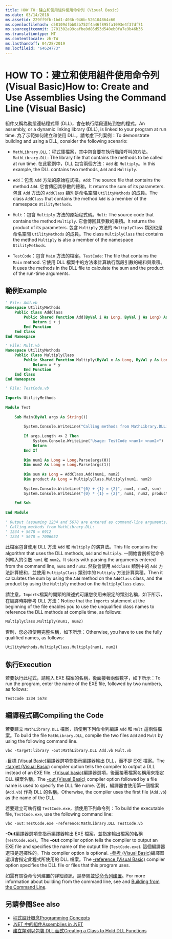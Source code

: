 ```yaml
---
title: HOW TO：建立和使用組件使用命令列 (Visual Basic)
ms.date: 03/14/2018
ms.assetid: 229ff9fb-1bd1-403b-946b-526104864c60
ms.openlocfilehash: d58109dfbb03b752f4a46f895fa1093e4f37df71
ms.sourcegitcommit: 2701302a99cafbe0d86d53d540eb0fa7e9b46b36
ms.translationtype: MT
ms.contentlocale: zh-TW
ms.lasthandoff: 04/28/2019
ms.locfileid: "64624773"
---
```

# <a name="how-to-create-and-use-assemblies-using-the-command-line-visual-basic"></a><span data-ttu-id="a6b5d-102">HOW TO：建立和使用組件使用命令列 (Visual Basic)</span><span class="sxs-lookup"><span data-stu-id="a6b5d-102">How to: Create and Use Assemblies Using the Command Line (Visual Basic)</span></span>
<span data-ttu-id="a6b5d-103">組件又稱為動態連結程式庫 (DLL)，會在執行階段連結到您的程式。</span><span class="sxs-lookup"><span data-stu-id="a6b5d-103">An assembly, or a dynamic linking library (DLL), is linked to your program at run time.</span></span> <span data-ttu-id="a6b5d-104">為了示範如何建立和使用 DLL，請考慮下列案例：</span><span class="sxs-lookup"><span data-stu-id="a6b5d-104">To demonstrate building and using a DLL, consider the following scenario:</span></span>  
  
- <span data-ttu-id="a6b5d-105">`MathLibrary.DLL`：程式庫檔案，其中包含要在執行階段呼叫的方法。</span><span class="sxs-lookup"><span data-stu-id="a6b5d-105">`MathLibrary.DLL`: The library file that contains the methods to be called at run time.</span></span> <span data-ttu-id="a6b5d-106">在此範例中，DLL 包含兩個方法︰`Add` 和 `Multiply`。</span><span class="sxs-lookup"><span data-stu-id="a6b5d-106">In this example, the DLL contains two methods, `Add` and `Multiply`.</span></span>  
  
- <span data-ttu-id="a6b5d-107">`Add`：包含 `Add` 方法的原始程式檔。</span><span class="sxs-lookup"><span data-stu-id="a6b5d-107">`Add`: The source file that contains the method `Add`.</span></span> <span data-ttu-id="a6b5d-108">它會傳回其參數的總和。</span><span class="sxs-lookup"><span data-stu-id="a6b5d-108">It returns the sum of its parameters.</span></span> <span data-ttu-id="a6b5d-109">包含 `Add` 方法的 `AddClass` 類別是命名空間 `UtilityMethods` 的成員。</span><span class="sxs-lookup"><span data-stu-id="a6b5d-109">The class `AddClass` that contains the method `Add` is a member of the namespace `UtilityMethods`.</span></span>  
  
- <span data-ttu-id="a6b5d-110">`Mult`：包含 `Multiply` 方法的原始程式碼。</span><span class="sxs-lookup"><span data-stu-id="a6b5d-110">`Mult`: The source code that contains the method `Multiply`.</span></span> <span data-ttu-id="a6b5d-111">它會傳回其參數的乘積。</span><span class="sxs-lookup"><span data-stu-id="a6b5d-111">It returns the product of its parameters.</span></span> <span data-ttu-id="a6b5d-112">包含 `Multiply` 方法的 `MultiplyClass` 類別也是命名空間 `UtilityMethods` 的成員。</span><span class="sxs-lookup"><span data-stu-id="a6b5d-112">The class `MultiplyClass` that contains the method `Multiply` is also a member of the namespace `UtilityMethods`.</span></span>  
  
- <span data-ttu-id="a6b5d-113">`TestCode`：包含 `Main` 方法的檔案。</span><span class="sxs-lookup"><span data-stu-id="a6b5d-113">`TestCode`: The file that contains the `Main` method.</span></span> <span data-ttu-id="a6b5d-114">它使用 DLL 檔案中的方法來計算執行階段引數的總和與乘積。</span><span class="sxs-lookup"><span data-stu-id="a6b5d-114">It uses the methods in the DLL file to calculate the sum and the product of the run-time arguments.</span></span>  
  
## <a name="example"></a><span data-ttu-id="a6b5d-115">範例</span><span class="sxs-lookup"><span data-stu-id="a6b5d-115">Example</span></span>  
  
```vb  
' File: Add.vb   
Namespace UtilityMethods  
    Public Class AddClass  
        Public Shared Function Add(ByVal i As Long, ByVal j As Long) As Long  
            Return i + j  
        End Function  
    End Class  
End Namespace  
```  
  
```vb  
' File: Mult.vb  
Namespace UtilityMethods  
    Public Class MultiplyClass  
        Public Shared Function Multiply(ByVal x As Long, ByVal y As Long) As Long  
            Return x * y  
        End Function  
    End Class  
End Namespace  
```  
  
```vb  
' File: TestCode.vb  
  
Imports UtilityMethods  
  
Module Test  
  
    Sub Main(ByVal args As String())  
  
        System.Console.WriteLine("Calling methods from MathLibrary.DLL:")  
  
        If args.Length <> 2 Then  
            System.Console.WriteLine("Usage: TestCode <num1> <num2>")  
            Return  
        End If  
  
        Dim num1 As Long = Long.Parse(args(0))  
        Dim num2 As Long = Long.Parse(args(1))  
  
        Dim sum As Long = AddClass.Add(num1, num2)  
        Dim product As Long = MultiplyClass.Multiply(num1, num2)  
  
        System.Console.WriteLine("{0} + {1} = {2}", num1, num2, sum)  
        System.Console.WriteLine("{0} * {1} = {2}", num1, num2, product)  
  
    End Sub  
  
End Module  
  
' Output (assuming 1234 and 5678 are entered as command-line arguments):  
' Calling methods from MathLibrary.DLL:  
' 1234 + 5678 = 6912  
' 1234 * 5678 = 7006652  
```  
  
 <span data-ttu-id="a6b5d-116">此檔案包含使用 DLL 方法 `Add` 和 `Multiply` 的演算法。</span><span class="sxs-lookup"><span data-stu-id="a6b5d-116">This file contains the algorithm that uses the DLL methods, `Add` and `Multiply`.</span></span> <span data-ttu-id="a6b5d-117">一開始會剖析從命令列輸入的引數 `num1` 和 `num2`。</span><span class="sxs-lookup"><span data-stu-id="a6b5d-117">It starts with parsing the arguments entered from the command line, `num1` and `num2`.</span></span> <span data-ttu-id="a6b5d-118">然後會使用 `AddClass` 類別中的 `Add` 方法計算總和，並使用 `MultiplyClass` 類別中的 `Multiply` 方法計算乘積。</span><span class="sxs-lookup"><span data-stu-id="a6b5d-118">Then it calculates the sum by using the `Add` method on the `AddClass` class, and the product by using the `Multiply` method on the `MultiplyClass` class.</span></span>  
  
 <span data-ttu-id="a6b5d-119">請注意，`Imports`檔案的開頭的陳述式可讓您使用未限定的類別名稱，如下所示，在編譯時期參考 DLL 方法：</span><span class="sxs-lookup"><span data-stu-id="a6b5d-119">Notice that the  `Imports` statement at the beginning of the file enables you to use the unqualified class names to reference the DLL methods at compile time, as follows:</span></span>  
  
```vb  
MultiplyClass.Multiply(num1, num2)  
```  
  
 <span data-ttu-id="a6b5d-120">否則，您必須使用完整名稱，如下所示：</span><span class="sxs-lookup"><span data-stu-id="a6b5d-120">Otherwise, you have to use the fully qualified names, as follows:</span></span>  
  
```vb  
UtilityMethods.MultiplyClass.Multiply(num1, num2)  
```  
  
## <a name="execution"></a><span data-ttu-id="a6b5d-121">執行</span><span class="sxs-lookup"><span data-stu-id="a6b5d-121">Execution</span></span>  
 <span data-ttu-id="a6b5d-122">若要執行此程式，請輸入 EXE 檔案的名稱，後面接著兩個數字，如下所示：</span><span class="sxs-lookup"><span data-stu-id="a6b5d-122">To run the program, enter the name of the EXE file, followed by two numbers, as follows:</span></span>  
  
 `TestCode 1234 5678`  
  
## <a name="compiling-the-code"></a><span data-ttu-id="a6b5d-123">編譯程式碼</span><span class="sxs-lookup"><span data-stu-id="a6b5d-123">Compiling the Code</span></span>  
 <span data-ttu-id="a6b5d-124">若要建立 `MathLibrary.DLL` 檔案，請使用下列命令列編譯 `Add` 和 `Mult` 這兩個檔案。</span><span class="sxs-lookup"><span data-stu-id="a6b5d-124">To build the file `MathLibrary.DLL`, compile the two files `Add` and `Mult` by using the following command line.</span></span>  
  
```console  
vbc -target:library -out:MathLibrary.DLL Add.vb Mult.vb  
```  
  
 <span data-ttu-id="a6b5d-125">[-目標 (Visual Basic)](../../../../visual-basic/reference/command-line-compiler/target.md)編譯器選項會指示編譯器輸出 DLL，而不是 EXE 檔案。</span><span class="sxs-lookup"><span data-stu-id="a6b5d-125">The [-target (Visual Basic)](../../../../visual-basic/reference/command-line-compiler/target.md) compiler option tells the compiler to output a DLL instead of an EXE file.</span></span> <span data-ttu-id="a6b5d-126">[-(Visual basic)](../../../../visual-basic/reference/command-line-compiler/out.md)編譯器選項，後面接著檔案名稱用來指定 DLL 檔案名稱。</span><span class="sxs-lookup"><span data-stu-id="a6b5d-126">The [-out (Visual Basic)](../../../../visual-basic/reference/command-line-compiler/out.md) compiler option followed by a file name is used to specify the DLL file name.</span></span> <span data-ttu-id="a6b5d-127">否則，編譯器會使用第一個檔案 (`Add.vb`) 作為 DLL 的名稱。</span><span class="sxs-lookup"><span data-stu-id="a6b5d-127">Otherwise, the compiler uses the first file (`Add.vb`) as the name of the DLL.</span></span>  
  
 <span data-ttu-id="a6b5d-128">若要建立可執行檔 `TestCode.exe`，請使用下列命令列：</span><span class="sxs-lookup"><span data-stu-id="a6b5d-128">To build the executable file, `TestCode.exe`, use the following command line:</span></span>  
  
```console  
vbc -out:TestCode.exe -reference:MathLibrary.DLL TestCode.vb  
```  
  
 <span data-ttu-id="a6b5d-129">**-Out**編譯器選項會指示編譯器輸出 EXE 檔案，並指定輸出檔案的名稱 (`TestCode.exe`)。</span><span class="sxs-lookup"><span data-stu-id="a6b5d-129">The **-out** compiler option tells the compiler to output an EXE file and specifies the name of the output file (`TestCode.exe`).</span></span> <span data-ttu-id="a6b5d-130">這個編譯器選項是選擇性的。</span><span class="sxs-lookup"><span data-stu-id="a6b5d-130">This compiler option is optional.</span></span> <span data-ttu-id="a6b5d-131">[-參考 (Visual Basic)](../../../../visual-basic/reference/command-line-compiler/reference.md)編譯器選項會指定此程式所使用的 DLL 檔案。</span><span class="sxs-lookup"><span data-stu-id="a6b5d-131">The [-reference (Visual Basic)](../../../../visual-basic/reference/command-line-compiler/reference.md) compiler option specifies the DLL file or files that this program uses.</span></span>  
  
 <span data-ttu-id="a6b5d-132">如需有關從命令列建置的詳細資訊，請參閱並[從命令列建置](../../../../visual-basic/reference/command-line-compiler/building-from-the-command-line.md)。</span><span class="sxs-lookup"><span data-stu-id="a6b5d-132">For more information about building from the command line, see  and [Building from the Command Line](../../../../visual-basic/reference/command-line-compiler/building-from-the-command-line.md).</span></span>  
  
## <a name="see-also"></a><span data-ttu-id="a6b5d-133">另請參閱</span><span class="sxs-lookup"><span data-stu-id="a6b5d-133">See also</span></span>

- [<span data-ttu-id="a6b5d-134">程式設計概念</span><span class="sxs-lookup"><span data-stu-id="a6b5d-134">Programming Concepts</span></span>](../../../../visual-basic/programming-guide/concepts/index.md)
- [<span data-ttu-id="a6b5d-135">.NET 中的組件</span><span class="sxs-lookup"><span data-stu-id="a6b5d-135">Assemblies in .NET</span></span>](../../../../standard/assembly/index.md)
- [<span data-ttu-id="a6b5d-136">建立類別以包裝 DLL 函式</span><span class="sxs-lookup"><span data-stu-id="a6b5d-136">Creating a Class to Hold DLL Functions</span></span>](../../../../framework/interop/creating-a-class-to-hold-dll-functions.md)

